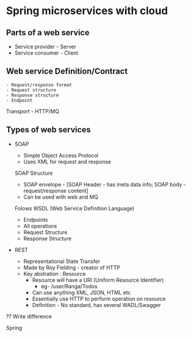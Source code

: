 

# Spring microservices with cloud

## Parts of a web service
 * Service provider - Server
 * Service consumer - Client

## Web service Definition/Contract
	- Request/response format
	- Request structure
	- Response structure
	- Endpoint
	
Transport - HTTP/MQ


## Types of web services
* SOAP 
  * Simple Object Access Protocol
  * Uses XML for request and response
		
  SOAP Structure 
  - SOAP envelope - [SOAP Header - has meta data info; SOAP body - request/response content]
  - Can be used with web and MQ

  Folows WSDL (Web Service Definition Language)
  - Endpoints
  - All operations
  - Request Structure 
  - Response Structure 
		
* REST 
  * Representational State Transfer 
  * Made by Roy Fielding - creator of HTTP
  * Key abstration : Resource
    * Resource will have a URI (Uniform Resource Identifier)
      * eg- /user/Ranga/Todos
    * Can use anything XML, JSON, HTML etc
    * Essentially use HTTP to perform operation on resource
    * Definition - No standard, has several WADL/Swagger

?? Write difference




Spring

